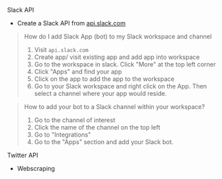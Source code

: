 Slack API
- Create a Slack API from [api.slack.com](api.slack.com)

> How do I add Slack App (bot) to my Slack workspace and channel
> 1. Visit `api.slack.com`
> 2. Create app/ visit existing app and add app into workspace
> 3. Go to the workspace in slack. Click "More" at the top left corner
> 4. Click "Apps" and find your app
> 5. Click on the app to add the app to the workspace
> 6. Go to your Slack workspace and right click on the App. Then select a channel where your app would reside. 

> How to add your bot to a Slack channel within your workspace?
> 1. Go to the channel of interest
> 2. Click the name of the channel on the top left
> 3. Go to "Integrations"
> 4. Go to the "Apps" section and add your Slack bot.

Twitter API
- Webscraping


